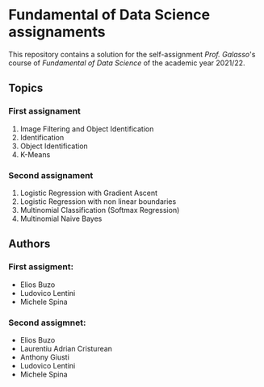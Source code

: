 # Fundamental of Data Science assignaments
This repository contains a solution for the self-assignment _Prof. Galasso_'s course of _Fundamental of Data Science_ of the academic year 2021/22.

## Topics

### First assignament
1.  Image Filtering and Object Identification
2. Identification
3. Object Identification 
4. K-Means

### Second assignament

1. Logistic Regression with Gradient Ascent
2. Logistic Regression with non linear boundaries 
3. Multinomial Classification (Softmax Regression) 
4. Multinomial Naive Bayes

## Authors

### First assigment:
- Elios Buzo
- Ludovico Lentini
- Michele Spina


### Second assigmnet:
- Elios Buzo
- Laurentiu Adrian Cristurean
- Anthony Giusti
- Ludovico Lentini
- Michele Spina
